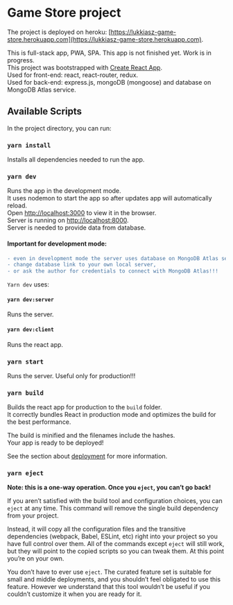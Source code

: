 # Game Store project

The project is deployed on heroku: [https://lukkiasz-game-store.herokuapp.com](https://lukkiasz-game-store.herokuapp.com).

This is full-stack app, PWA, SPA. This app is not finished yet. Work is in progress.<br />
This project was bootstrapped with [Create React App](https://github.com/facebook/create-react-app).<br />
Used for front-end: react, react-router, redux.<br />
Used for back-end: express.js, mongoDB (mongoose) and database on MongoDB Atlas service.

## Available Scripts

In the project directory, you can run:

### `yarn install`

Installs all dependencies needed to run the app.

### `yarn dev`

Runs the app in the development mode.<br />
It uses nodemon to start the app so after updates app will automatically reload.<br />
Open [http://localhost:3000](http://localhost:3000) to view it in the browser.<br />
Server is running on [http://localhost:8000](http://localhost:8000). <br /> 
Server is needed to provide data from database.

#### Important for development mode:
```diff 
- even in development mode the server uses database on MongoDB Atlas service.
- change database link to your own local server,
- or ask the author for credentials to connect with MongoDB Atlas!!! 
```

`Yarn dev` uses:

#### `yarn dev:server`

Runs the server.

#### `yarn dev:client`

Runs the react app.

### `yarn start`

Runs the server. Useful only for production!!!<br />

### `yarn build`

Builds the react app for production to the `build` folder.<br />
It correctly bundles React in production mode and optimizes the build for the best performance.

The build is minified and the filenames include the hashes.<br />
Your app is ready to be deployed!

See the section about [deployment](https://facebook.github.io/create-react-app/docs/deployment) for more information.

### `yarn eject`

**Note: this is a one-way operation. Once you `eject`, you can’t go back!**

If you aren’t satisfied with the build tool and configuration choices, you can `eject` at any time. This command will remove the single build dependency from your project.

Instead, it will copy all the configuration files and the transitive dependencies (webpack, Babel, ESLint, etc) right into your project so you have full control over them. All of the commands except `eject` will still work, but they will point to the copied scripts so you can tweak them. At this point you’re on your own.

You don’t have to ever use `eject`. The curated feature set is suitable for small and middle deployments, and you shouldn’t feel obligated to use this feature. However we understand that this tool wouldn’t be useful if you couldn’t customize it when you are ready for it.
